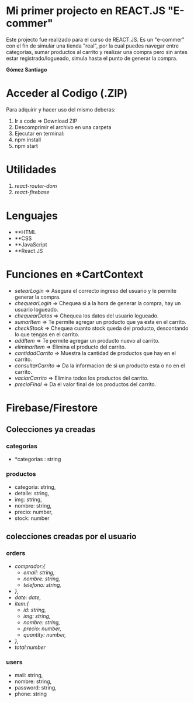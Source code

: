  # Mi primer projecto en REACT.JS "E-commer" 

Este projecto fue realizado para el curso de REACT.JS. Es un "e-commer" con el fin de simular una tienda "real", por la cual puedes navegar entre categorias,
sumar productos al carrito y realizar una compra pero sin antes estar registrado/logueado, simula hasta el punto de generar la compra. 

**Gómez Santiago**

 # Acceder al Codigo (.ZIP)

Para adquirir y hacer uso del mismo deberas:

1. Ir a code => Download ZIP
2. Descomprimir el archivo en una carpeta
3. Ejecutar en terminal:
4. npm install
5. npm start

# Utilidades

1. *react-router-dom*
2. *react-firebase*

# Lenguajes

- **HTML
- **CSS
- **JavaScript
- **React.JS

# Funciones en *CartContext

- *setearLogin* => Asegura el correcto ingreso del usuario y le permite generar la compra.
- *chequearLogin* => Chequea si a la hora de generar la compra, hay un usuario logueado.
- *chequearDatos* => Chequea los datos del usuario logueado.
- *sumarItem* => Te permite agregar un producto que ya esta en el carrito.
- *checkStock* => Chequea cuanto stock queda del producto, descontando lo que tengas en el carrito.
- *addItem* => Te permite agregar un producto nuevo al carrito.
- *eliminarItem* => Elimina el producto del carrito.
- *cantidadCarrito* => Muestra la cantidad de productos que hay en el carrito.
- *consultarCarrito* => Da la informacion de si un producto esta o no en el carrito.
- *vaciarCarrito* => Elimina todos los productos del carrito.
- *precioFinal* => Da el valor final de los productos del carrito.

# Firebase/Firestore

## Colecciones ya creadas

### **categorias**
-  *categorias : string

### **productos**

- categoria: string,
- detalle: string,
- img: string,
- nombre: string,
- precio: number,
- stock: number

## colecciones creadas por el usuario

### **orders**

- *comprador:{*
  - *email: string,*
  - *nombre: string,*
  - *telefono: string,*
- *},*
- *date: date,*
- *item:{*
  - *id: string,*
  - *img: string,*
  - *nombre: string,*
  - *precio: number,*
  - *quantity: number,*
- *},*
- *total:number*

### **users**

- mail: string,
- nombre: string,
- password: string,
- phone: string
  
